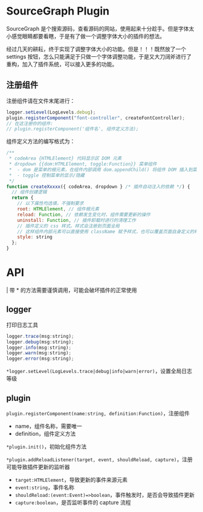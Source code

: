 # SourceGraph Plugin

SourceGraph 是个搜索源码，查看源码的网站，使用起来十分趁手。但是字体太小感觉眼睛都要看瞎，于是有了做一个调整字体大小的插件的想法。

经过几天的耕耘，终于实现了调整字体大小的功能。但是！！！既然放了一个 settings 按钮，怎么只能满足于只做一个字体调整功能，于是又大刀阔斧进行了重构，加入了插件系统，可以接入更多的功能。

## 注册组件

注册组件请在文件末尾进行：

```javascript
logger.setLevel(LogLevels.debug);
plugin.registerComponent("font-controller", createFontController);
// 在这注册你的组件:
// plugin.registerComponent('组件名', 组件定义方法);
```

组件定义方法的编写格式为：

```javascript
/**
 * codeArea {HTMLElement} 代码显示区 DOM 元素
 * dropdown {{dom:HTMLElement, toggle:Function}} 菜单组件
 * 	- dom 是菜单的根元素，在组件内部调用 dom.appendChild() 将组件 DOM 插入到菜单栏
 *	- toggle 控制菜单的显示/隐藏
 */
function createXxxxx({ codeArea, dropdown } /* 插件自动注入的依赖 */) {
  // 组件创建逻辑
  return {
    // 以下属性均选填，不强制要求
    root: HTMLElement, // 组件根元素
    reload: Function, // 依赖发生变化时，组件需要更新的操作
    uninstall: Function, // 插件卸载时进行的清理工作
    // 插件定义的 css 样式。样式会注册到页面全局
    // 这样组件内部元素可以直接使用 className 赋予样式，也可以覆盖页面自身定义的样式
    style: string
  };
}
```

# API

| 带 * 的方法需要谨慎调用，可能会破坏插件的正常使用

## logger

打印日志工具

```javascript
logger.trace(msg:string);
logger.debug(msg:string);
logger.info(msg:string);
logger.warn(msg:string);
logger.error(msg:string);
```

`*logger.setLevel(LogLevels.trace|debug|info|warn|error)`，设置全局日志等级

## plugin

`plugin.registerComponent(name:string, definition:Function)`，注册组件

- name，组件名称，需要唯一
- definition，组件定义方法

`*plugin.init()`，初始化组件方法

`*plugin.addReloadListener(target, event, shouldReload, capture)`，注册可能导致插件更新的监听器

- `target:HTMLElement`，导致更新的事件来源元素
- `event:string`，事件名称
- `shouldReload:(event:Event)=>boolean`，事件触发时，是否会导致插件更新
- `capture:boolean`，是否监听事件的 capture 流程
